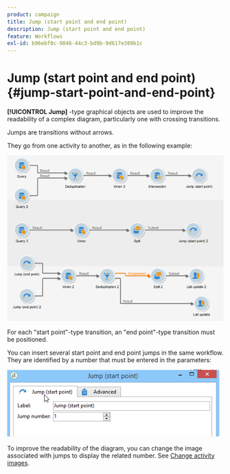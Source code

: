 ```yaml
---
product: campaign
title: Jump (start point and end point)
description: Jump (start point and end point)
feature: Workflows
exl-id: b96ebf8c-9846-44c3-bd9b-9d617e389b1c
---
```

# Jump (start point and end point){#jump-start-point-and-end-point}



 **[!UICONTROL Jump]** -type graphical objects are used to improve the readability of a complex diagram, particularly one with crossing transitions.

Jumps are transitions without arrows.

They go from one activity to another, as in the following example:

![](assets/s_user_segmentation_jump_sample.png)

For each "start point"-type transition, an "end point"-type transition must be positioned.

You can insert several start point and end point jumps in the same workflow. They are identified by a number that must be entered in the parameters:

![](assets/s_user_segmentation_jump_in.png)

To improve the readability of the diagram, you can change the image associated with jumps to display the related number. See [Change activity images](change-activity-images.md).
